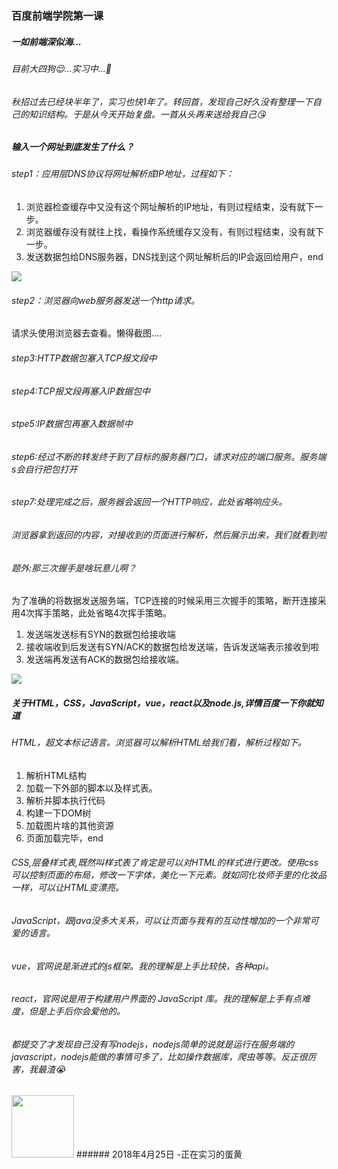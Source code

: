 ### 百度前端学院第一课
##### 一如前端深似海...
###### 目前大四狗😌...实习中...🤯
###### 秋招过去已经块半年了，实习也快1年了。转回首，发现自己好久没有整理一下自己的知识结构。于是从今天开始复盘。一首从头再来送给我自己😘
##### 输入一个网址到底发生了什么？
###### step1：应用层DNS协议将网址解析成IP地址，过程如下：
1. 浏览器检查缓存中又没有这个网址解析的IP地址，有则过程结束，没有就下一步。
2. 浏览器缓存没有就往上找，看操作系统缓存又没有，有则过程结束，没有就下一步。
3. 发送数据包给DNS服务器，DNS找到这个网址解析后的IP会返回给用户，end
<img src='http://osz5qtl3g.bkt.clouddn.com/note_baidu_base_DNS.png'/>

###### step2：浏览器向web服务器发送一个http请求。
请求头使用浏览器去查看。懒得截图....
###### step3:HTTP数据包塞入TCP报文段中
###### step4:TCP报文段再塞入IP数据包中
###### stpe5:IP数据包再塞入数据帧中
###### step6:经过不断的转发终于到了目标的服务器门口，请求对应的端口服务。服务端s会自行把包打开
###### step7:处理完成之后，服务器会返回一个HTTP响应，此处省略响应头。
###### 浏览器拿到返回的内容，对接收到的页面进行解析，然后展示出来，我们就看到啦
###### 题外:那三次握手是啥玩意儿啊？
为了准确的将数据发送服务端，TCP连接的时候采用三次握手的策略，断开连接采用4次挥手策略，此处省略4次挥手策略。
1. 发送端发送标有SYN的数据包给接收端
2. 接收端收到后发送有SYN/ACK的数据包给发送端，告诉发送端表示接收到啦
3. 发送端再发送有ACK的数据包给接收端。
<img src='http://osz5qtl3g.bkt.clouddn.com/note_baidu.base_3hand.png'/>

##### 关于HTML，CSS，JavaScript，vue，react以及node.js,详情百度一下你就知道

###### HTML，超文本标记语言。浏览器可以解析HTML给我们看，解析过程如下。
1. 解析HTML结构
2. 加载一下外部的脚本以及样式表。
3. 解析并脚本执行代码
4. 构建一下DOM树
5. 加载图片啥的其他资源
6. 页面加载完毕，end

###### CSS,层叠样式表,既然叫样式表了肯定是可以对HTML的样式进行更改。使用css可以控制页面的布局，修改一下字体，美化一下元素。就如同化妆师手里的化妆品一样，可以让HTML变漂亮。
###### JavaScript，跟java没多大关系，可以让页面与我有的互动性增加的一个非常可爱的语言。
###### vue，官网说是渐进式的js框架。我的理解是上手比较快，各种api。
###### react，官网说是用于构建用户界面的 JavaScript 库。我的理解是上手有点难度，但是上手后你会爱他的。
###### 都提交了才发现自己没有写nodejs，nodejs简单的说就是运行在服务端的javascript，nodejs能做的事情可多了，比如操作数据库，爬虫等等。反正很厉害，我最渣😭
<img width='100px' src='http://osz5qtl3g.bkt.clouddn.com/note_baidu_base_end.jpeg'/>
###### 2018年4月25日
-正在实习的蛋黄
